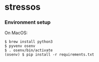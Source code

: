# stressos

### Environment setup

On MacOS:
```
$ brew install python3
$ pyvenv osenv
$ . osenv/bin/activate
(osenv) $ pip install -r requirements.txt
```

